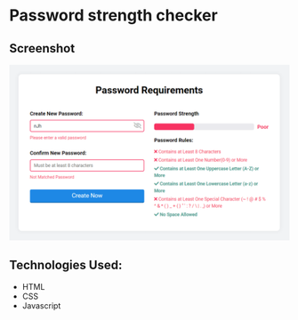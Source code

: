 # Password strength checker

## Screenshot
![Screenshot](screenshot.png)

## Technologies Used:
- HTML
- CSS
- Javascript
